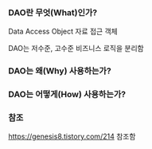 ### DAO란 무엇(What)인가?
Data Access Object 자료 접근 객체

DAO는 저수준, 고수준 비즈니스 로직을 분리함

### DAO는 왜(Why) 사용하는가?

### DAO는 어떻게(How) 사용하는가?

### 참조
https://genesis8.tistory.com/214 참조함 